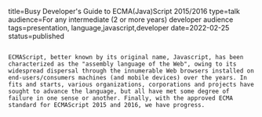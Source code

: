 title=Busy Developer's Guide   to ECMA(Java)Script 2015/2016
type=talk
audience=For any intermediate (2 or more years) developer audience
tags=presentation, language,javascript,developer
date=2022-02-25
status=published
~~~~~~

ECMAScript, better known by its original name, Javascript, has been  characterized as the "assembly language of the Web", owing to its widespread dispersal through the innumerable Web browsers installed on end-users/consumers machines (and mobile devices) over the years. In fits and starts, various organizations, corporations and projects have sought to advance the language, but all have met some degree of failure in one sense or another. Finally, with the approved ECMA standard for ECMAScript 2015 and 2016, we have progress. 
    
